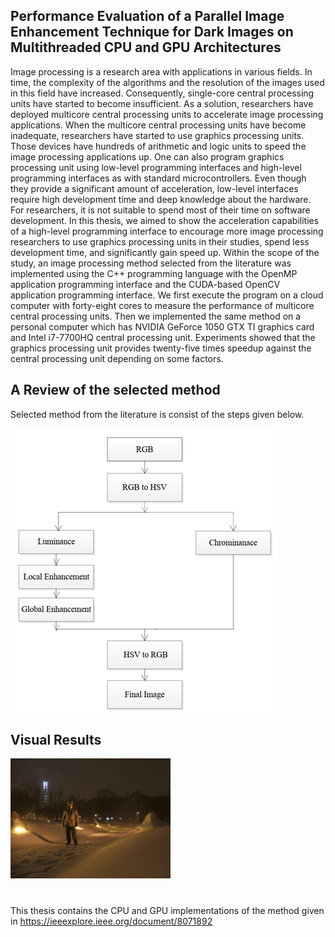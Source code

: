 ## Performance Evaluation of a Parallel Image Enhancement Technique for Dark Images on Multithreaded CPU and GPU Architectures

Image processing is a research area with applications in various fields. In time, the complexity of the algorithms and the resolution of the images used in this field have increased. Consequently, single-core central processing units have started to become insufficient. As a solution, researchers have deployed multicore central processing units to accelerate image processing applications. When the multicore central processing units have become inadequate, researchers have started to use graphics processing units. Those devices have hundreds of arithmetic and logic units to speed the image processing applications up. One can also program graphics processing unit using low-level programming interfaces and high-level programming interfaces as with standard microcontrollers. Even though they provide a significant amount of acceleration, low-level interfaces require high development time and deep knowledge about the hardware. For researchers, it is not suitable to spend most of their time on software development. In this thesis, we aimed to show the acceleration capabilities of a high-level programming interface to encourage more image processing researchers to use graphics processing units in their studies, spend less development time, and significantly gain speed up. Within the scope of the study, an image processing method selected from the literature was implemented using the C++ programming language with the OpenMP application programming interface and the CUDA-based OpenCV application programming interface. We first execute the program on a cloud computer with forty-eight cores to measure the performance of multicore central processing units. Then we implemented the same method on a personal computer which has NVIDIA GeForce 1050 GTX TI graphics card and Intel i7-7700HQ central processing unit. Experiments showed that the graphics processing unit provides twenty-five times speedup against the central processing unit depending on some factors.

## A Review of the selected method
Selected method from the literature is consist of the steps given below. <br>

![alt text](https://github.com/batuhanhangun/MSc-Thesis/blob/main/diagram.png)

## Visual Results
![alt text](https://raw.githubusercontent.com/batuhanhangun/MSc-Thesis/main/results.gif)

# 

This thesis contains the CPU and GPU implementations of the method given in https://ieeexplore.ieee.org/document/8071892

